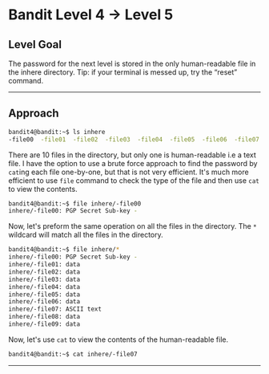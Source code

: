 # Bandit Level 4 → Level 5
## Level Goal
The password for the next level is stored in the only human-readable file in the inhere directory. Tip: if your terminal is messed up, try the “reset” command.
***
## Approach
```bash
bandit4@bandit:~$ ls inhere
-file00  -file01  -file02  -file03  -file04  -file05  -file06  -file07	-file08  -file09
```
There are 10 files in the directory, but only one is human-readable i.e a text file.
I have the option to use a brute force approach to find the password by `cat`ing each file one-by-one, but that is not very efficient.
It's much more efficient to use `file` command to check the type of the file and then use `cat` to view the contents.
```bash
bandit4@bandit:~$ file inhere/-file00
inhere/-file00: PGP Secret Sub-key -
```
Now, let's preform the same operation on all the files in the directory. The `*` wildcard will match all the files in the directory.
```bash
bandit4@bandit:~$ file inhere/*
inhere/-file00: PGP Secret Sub-key -
inhere/-file01: data
inhere/-file02: data
inhere/-file03: data
inhere/-file04: data
inhere/-file05: data
inhere/-file06: data
inhere/-file07: ASCII text
inhere/-file08: data
inhere/-file09: data
```
Now, let's use `cat` to view the contents of the human-readable file.
```bash
bandit4@bandit:~$ cat inhere/-file07
```
***

